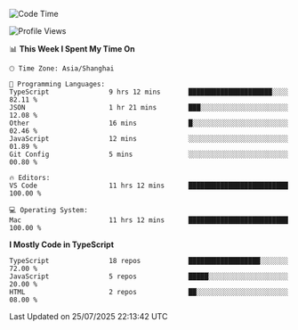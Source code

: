 <!--START_SECTION:waka-->
![Code Time](http://img.shields.io/badge/Code%20Time-8%2C004%20hrs%2047%20mins-blue)

![Profile Views](http://img.shields.io/badge/Profile%20Views-4-blue)

📊 **This Week I Spent My Time On** 

```text
🕑︎ Time Zone: Asia/Shanghai

💬 Programming Languages: 
TypeScript               9 hrs 12 mins       █████████████████████░░░░   82.11 % 
JSON                     1 hr 21 mins        ███░░░░░░░░░░░░░░░░░░░░░░   12.08 % 
Other                    16 mins             █░░░░░░░░░░░░░░░░░░░░░░░░   02.46 % 
JavaScript               12 mins             ░░░░░░░░░░░░░░░░░░░░░░░░░   01.89 % 
Git Config               5 mins              ░░░░░░░░░░░░░░░░░░░░░░░░░   00.80 % 

🔥 Editors: 
VS Code                  11 hrs 12 mins      █████████████████████████   100.00 % 

💻 Operating System: 
Mac                      11 hrs 12 mins      █████████████████████████   100.00 % 
```

**I Mostly Code in TypeScript** 

```text
TypeScript               18 repos            ██████████████████░░░░░░░   72.00 % 
JavaScript               5 repos             █████░░░░░░░░░░░░░░░░░░░░   20.00 % 
HTML                     2 repos             ██░░░░░░░░░░░░░░░░░░░░░░░   08.00 % 
```




 Last Updated on 25/07/2025 22:13:42 UTC
<!--END_SECTION:waka-->
